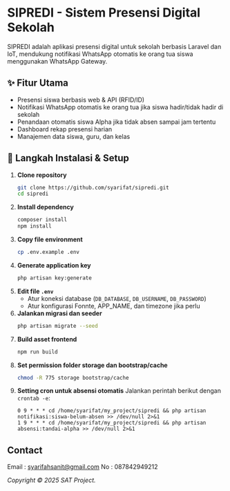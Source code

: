# SIPREDI - Sistem Presensi Digital Sekolah

SIPREDI adalah aplikasi presensi digital untuk sekolah berbasis Laravel dan IoT, mendukung notifikasi WhatsApp otomatis ke orang tua siswa menggunakan WhatsApp Gateway.

## ✨ Fitur Utama

- Presensi siswa berbasis web & API (RFID/ID)
- Notifikasi WhatsApp otomatis ke orang tua jika siswa hadir/tidak hadir di sekolah
- Penandaan otomatis siswa Alpha jika tidak absen sampai jam tertentu
- Dashboard rekap presensi harian
- Manajemen data siswa, guru, dan kelas

## 🚀 Langkah Instalasi & Setup

1. **Clone repository**
	```bash
	git clone https://github.com/syarifat/sipredi.git
	cd sipredi
	```
2. **Install dependency**
	```bash
	composer install
	npm install
	```
3. **Copy file environment**
	```bash
	cp .env.example .env
	```
4. **Generate application key**
	```bash
	php artisan key:generate
	```
5. **Edit file `.env`**
	- Atur koneksi database (`DB_DATABASE`, `DB_USERNAME`, `DB_PASSWORD`)
	- Atur konfigurasi Fonnte, APP_NAME, dan timezone jika perlu
6. **Jalankan migrasi dan seeder**
	```bash
	php artisan migrate --seed
	```
7. **Build asset frontend**
	```bash
	npm run build
	```
8. **Set permission folder storage dan bootstrap/cache**
	```bash
	chmod -R 775 storage bootstrap/cache
	```
9. **Setting cron untuk absensi otomatis**
	Jalankan perintah berikut dengan `crontab -e`:
	```
	0 9 * * * cd /home/syarifat/my_project/sipredi && php artisan notifikasi:siswa-belum-absen >> /dev/null 2>&1
	1 9 * * * cd /home/syarifat/my_project/sipredi && php artisan absensi:tandai-alpha >> /dev/null 2>&1
	```

## Contact
Email   : syarifahsanit@gmail.com
No      : 087842949212

*Copyright © 2025 SAT Project.* 
